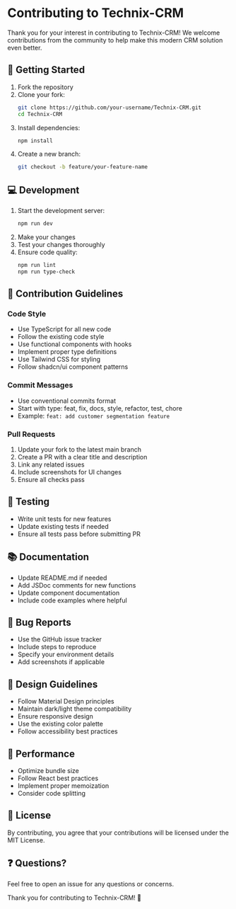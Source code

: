 # Contributing to Technix-CRM

Thank you for your interest in contributing to Technix-CRM! We welcome contributions from the community to help make this modern CRM solution even better.

## 🚀 Getting Started

1. Fork the repository
2. Clone your fork:
   ```bash
   git clone https://github.com/your-username/Technix-CRM.git
   cd Technix-CRM
   ```
3. Install dependencies:
   ```bash
   npm install
   ```
4. Create a new branch:
   ```bash
   git checkout -b feature/your-feature-name
   ```

## 💻 Development

1. Start the development server:
   ```bash
   npm run dev
   ```
2. Make your changes
3. Test your changes thoroughly
4. Ensure code quality:
   ```bash
   npm run lint
   npm run type-check
   ```

## 📝 Contribution Guidelines

### Code Style
- Use TypeScript for all new code
- Follow the existing code style
- Use functional components with hooks
- Implement proper type definitions
- Use Tailwind CSS for styling
- Follow shadcn/ui component patterns

### Commit Messages
- Use conventional commits format
- Start with type: feat, fix, docs, style, refactor, test, chore
- Example: `feat: add customer segmentation feature`

### Pull Requests
1. Update your fork to the latest main branch
2. Create a PR with a clear title and description
3. Link any related issues
4. Include screenshots for UI changes
5. Ensure all checks pass

## 🧪 Testing
- Write unit tests for new features
- Update existing tests if needed
- Ensure all tests pass before submitting PR

## 📚 Documentation
- Update README.md if needed
- Add JSDoc comments for new functions
- Update component documentation
- Include code examples where helpful

## 🐛 Bug Reports
- Use the GitHub issue tracker
- Include steps to reproduce
- Specify your environment details
- Add screenshots if applicable

## 🎨 Design Guidelines
- Follow Material Design principles
- Maintain dark/light theme compatibility
- Ensure responsive design
- Use the existing color palette
- Follow accessibility best practices

## 🚀 Performance
- Optimize bundle size
- Follow React best practices
- Implement proper memoization
- Consider code splitting

## 📜 License
By contributing, you agree that your contributions will be licensed under the MIT License.

## ❓ Questions?
Feel free to open an issue for any questions or concerns.
 
Thank you for contributing to Technix-CRM! 🙏
